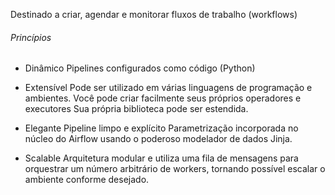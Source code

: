 Destinado a criar, agendar e monitorar fluxos de trabalho (workflows)

###### Princípios
- Dinâmico
	Pipelines configurados como código (Python)
	
- Extensível
	Pode ser utilizado em várias linguagens de programação e ambientes. Você pode criar facilmente seus próprios operadores e executores
	Sua própria biblioteca pode ser estendida.
	
- Elegante
	Pipeline limpo e explícito
	Parametrização incorporada no núcleo do Airflow usando o poderoso
	modelador de dados Jinja.

 - Scalable
	 Arquitetura modular e utiliza uma fila de mensagens para orquestrar um número arbitrário de workers, tornando possível escalar o ambiente conforme desejado.
	